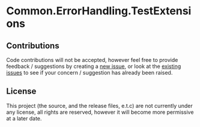 Common.ErrorHandling.TestExtensions
===



## Contributions

Code contributions will not be accepted, however feel free to provide feedback / suggestions 
by creating a [new issue](https://github.com/Owl-Domain/Common.ErrorHandling/issues/new), or look at 
the [existing issues](https://github.com/Owl-Domain/Common.ErrorHandling/issues?q=) to see if your
concern / suggestion has already been raised.



## License

This project (the source, and the release files, e.t.c) are not currently under any license, 
all rights are reserved, however it will become more permissive at a later date.